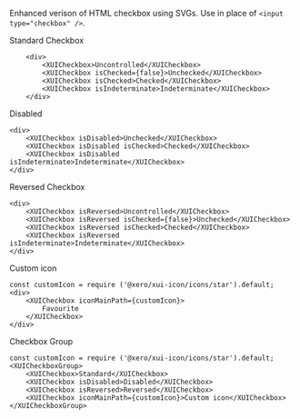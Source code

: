 Enhanced verison of HTML checkbox using SVGs. Use in place of `<input type="checkbox" />`.

Standard Checkbox
```
	<div>
		<XUICheckbox>Uncontrolled</XUICheckbox>
		<XUICheckbox isChecked={false}>Unchecked</XUICheckbox>
		<XUICheckbox isChecked>Checked</XUICheckbox>
		<XUICheckbox isIndeterminate>Indeterminate</XUICheckbox>
	</div>
```
Disabled
```
<div>
	<XUICheckbox isDisabled>Unchecked</XUICheckbox>
	<XUICheckbox isDisabled isChecked>Checked</XUICheckbox>
	<XUICheckbox isDisabled isIndeterminate>Indeterminate</XUICheckbox>
</div>
```

Reversed Checkbox
```
<div>
	<XUICheckbox isReversed>Uncontrolled</XUICheckbox>
	<XUICheckbox isReversed isChecked={false}>Unchecked</XUICheckbox>
	<XUICheckbox isReversed isChecked>Checked</XUICheckbox>
	<XUICheckbox isReversed isIndeterminate>Indeterminate</XUICheckbox>
</div>
```

Custom icon
```
const customIcon = require ('@xero/xui-icon/icons/star').default;
<div>
	<XUICheckbox iconMainPath={customIcon}>
		Favourite
	</XUICheckbox>
</div>
```

Checkbox Group
```
const customIcon = require ('@xero/xui-icon/icons/star').default;
<XUICheckboxGroup>
	<XUICheckbox>Standard</XUICheckbox>
	<XUICheckbox isDisabled>Disabled</XUICheckbox>
	<XUICheckbox isReversed>Reversed</XUICheckbox>
	<XUICheckbox iconMainPath={customIcon}>Custom icon</XUICheckbox>
</XUICheckboxGroup>
```
